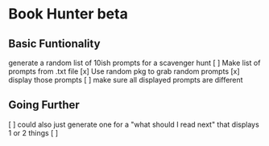 # Book Hunter beta

## Basic Funtionality
generate a random list of 10ish prompts for a scavenger hunt
 [ ] Make list of prompts from .txt file
 [x] Use random pkg to grab random prompts
 [x] display those prompts
 [ ] make sure all displayed prompts are different

## Going Further
 [ ] could also just generate one for a "what should I read next" that displays 1 or 2 things
 [ ] 